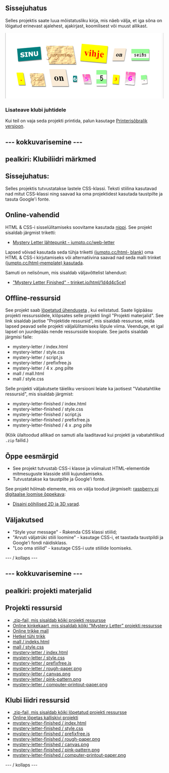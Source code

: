 ## Sissejuhatus

Selles projektis saate luua mõistatusliku kirja, mis näeb välja, et iga sõna on lõigatud erinevast ajalehest, ajakirjast, koomilisest või muust allikast.

![ekraanipilt](images/letter-final.png)

### Lisateave klubi juhtidele

Kui teil on vaja seda projekti printida, palun kasutage [Printerisõbralik versioon](https://projects.raspberrypi.org/en/projects/mystery-letter/print).

## \--- kokkuvarisemine \---

## pealkiri: Klubiliidri märkmed

## Sissejuhatus:

Selles projektis tutvustatakse lastele CSS-klassi. Teksti stiilina kasutavad nad mitut CSS-klassi ning saavad ka oma projektidest kasutada taustpilte ja tasuta Google'i fonte.

## Online-vahendid

HTML & CSS-i sisselülitamiseks soovitame kasutada [nippi](https://trinket.io/). See projekt sisaldab järgmist triketti:

* [Mystery Letter lähtepunkt - jumpto.cc/web-letter](http://jumpto.cc/web-letter)

Lapsed võivad kasutada seda tühja triketti [(jumpto.cc/html- blank)](http://jumpto.cc/html-blank) oma HTML & CSS-i kirjutamiseks või alternatiivina saavad nad seda malli trinket [(jumpto.cc/html-memplate) kasutada](http://jumpto.cc/html-template).

Samuti on nelisõnum, mis sisaldab väljavõttelist lahendust:

* ["Mystery Letter Finished" - trinket.io/html/1d4d4c5ce1](https://trinket.io/html/1d4d4c5ce1)

## Offline-ressursid

See projekt saab [lõpetatud ühenduseta](https://www.codeclubprojects.org/en-GB/resources/webdev-working-offline/) , kui eelistatud. Saate ligipääsu projekti ressurssidele, klõpsates selle projekti lingil "Projekti materjalid". See link sisaldab jaotise "Projektide ressursid", mis sisaldab ressursse, mida lapsed peavad selle projekti väljalülitamiseks lõpule viima. Veenduge, et igal lapsel on juurdepääs nende ressursside koopiale. See jaotis sisaldab järgmisi faile:

* mystery-letter / index.html
* mystery-letter / style.css
* mystery-letter / script.js
* mystery-letter / prefixfree.js
* mystery-letter / 4 x .png pilte
* mall / mall.html
* mall / style.css

Selle projekti väljakutsete täieliku versiooni leiate ka jaotisest "Vabatahtlike ressursid", mis sisaldab järgmist:

* mystery-letter-finished / index.html
* mystery-letter-finished / style.css
* mystery-letter-finished / script.js
* mystery-letter-finished / prefixfree.js
* mystery-letter-finished / 4 x .png pilte

(Kõik ülaltoodud allikad on samuti alla laaditavad kui projekti ja vabatahtlikud `.zip` failid.)

## Õppe eesmärgid

* See projekt tutvustab CSS-i klasse ja võimalust HTML-elementide mitmesuguste klasside stiili kujundamiseks.
* Tutvustatakse ka taustpilte ja Google'i fonte. 

See projekt hõlmab elemente, mis on välja toodud järgmiselt: [raspberry pi digitaalse loomise õppekava](http://rpf.io/curriculum):

* [Disaini põhilised 2D ja 3D varad](https://www.raspberrypi.org/curriculum/design/creator).

## Väljakutsed

* "Style your message" - Rakenda CSS klassi stiilid;
* "Arvuti väljatrüki stiili loomine" - kasutage CSS-i, et taastada taustpildi ja Google'i fondi näidisklass. 
* "Loo oma stiilid" - kasutage CSS-i uute stiilide loomiseks.

\--- / kollaps \---

## \--- kokkuvarisemine \---

## pealkiri: projekti materjalid

## Projekti ressursid

* [.zip-fail, mis sisaldab kõiki projekti ressursse](resources/letter-project-resources.zip)
* [Online kinkekaart, mis sisaldab kõiki "Mystery Letter" projekti ressursse](http://jumpto.cc/web-letter)
* [Online trikke mall](http://jumpto.cc/trinket-template)
* [Hetkel tühi trikk](http://jumpto.cc/trinket-blank)
* [mall / indeks.html](resources/template-index.html)
* [mall / style.css](resources/template-style.css)
* [mystery-letter / index.html](resources/mystery-letter-index.html)
* [mystery-letter / style.css](resources/mystery-letter-style.css)
* [mystery-letter / prefixfree.js](resources/mystery-letter-prefixfree.js)
* [mystery-letter / rough-paper.png](resources/mystery-letter-rough-paper.png)
* [mystery-letter / canvas.png](resources/mystery-letter-canvas.png)
* [mystery-letter / pink-pattern.png](resources/mystery-letter-pink-pattern.png)
* [mystery-letter / computer-printout-paper.png](resources/mystery-letter-computer-printout-paper.png)

## Klubi liidri ressursid

* [.zip-fail, mis sisaldab kõiki lõpetatud projekti ressursse](resources/letter-volunteer-resources.zip)
* [Online lõpetas kalliskivi projekti](https://trinket.io/html/1d4d4c5ce1)
* [mystery-letter-finished / index.html](resources/mystery-letter-finished-index.html)
* [mystery-letter-finished / style.css](resources/mystery-letter-finished-style.css)
* [mystery-letter-finished / prefixfree.js](resources/mystery-letter-finished-prefixfree.js)
* [mystery-letter-finished / rough-paper.png](resources/mystery-letter-finished-rough-paper.png)
* [mystery-letter-finished / canvas.png](resources/mystery-letter-finished-canvas.png)
* [mystery-letter-finished / pink-pattern.png](resources/mystery-letter-finished-pink-pattern.png)
* [mystery-letter-finished / computer-printout-paper.png](resources/mystery-letter-finished-computer-printout-paper.png)

\--- / kollaps \---
